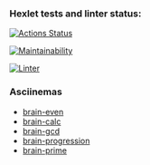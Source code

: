 ### Hexlet tests and linter status:
[![Actions Status](https://github.com/usovdm/frontend-project-lvl1/workflows/hexlet-check/badge.svg)](https://github.com/usovdm/frontend-project-lvl1/actions?query=workflow%3Ahexlet-check)

[![Maintainability](https://api.codeclimate.com/v1/badges/868dee645eafb338d6c1/maintainability)](https://codeclimate.com/github/usovdm/frontend-project-lvl1/maintainability)

[![Linter](https://github.com/usovdm/frontend-project-lvl1/workflows/Linter/badge.svg)](https://github.com/usovdm/frontend-project-lvl1/actions?query=workflow%3ALinter)

### Asciinemas
- [brain-even](https://asciinema.org/a/364619)
- [brain-calc](https://asciinema.org/a/364869)
- [brain-gcd](https://asciinema.org/a/365005)
- [brain-progression](https://asciinema.org/a/365238)
- [brain-prime](https://asciinema.org/a/365250)